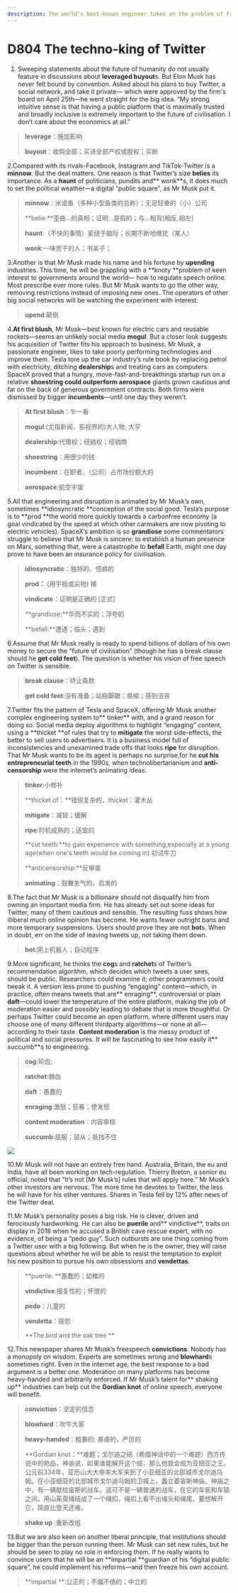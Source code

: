```yaml
---
description: The world’s best-known engineer takes on the problem of free speech. We hope he succeeds.
---
```


# D804 The techno-king of Twitter
1. Sweeping statements about the future of humanity do not usually feature in discussions about **leveraged buy­out**s. But Elon Musk has never felt bound by convention. Asked about his plans to buy Twitter, a social network, and take it private— which were approved by the firm's board on April 25th—he went straight for the big idea. “My strong intuitive sense is that having a public platform that is maximally trusted and broadly inclusive is extremely important to the future of civilisation. I don’t care about the economics at all.”

> **leverage**：施加影响
 > 
> **buy­out**：收购全部；买进全部产权或股权；买断
 > 

2.Compared with its rivals-Facebook, Instagram and TikTok-Twitter is a **minnow**. But the deal matters. One reason is that Twitter’s size **belies** its importance. As a **haunt** of politicians, pundits and** wonk**s, it does much to set the political weather—a digital “public square”, as Mr Musk put it.

> **minnow**：米诺鱼（多种小型鱼类的总称）；无足轻重的（小）公司
 > 
> **belie:**歪曲…的真相；证明…是假的；与…相背[相反,相左]
 > 
> **haunt**:（不快的事情）萦绕于脑际；长期不断地缠扰（某人）
 > 
> **wonk**:一味苦干的人；书呆子；
 > 

3.Another is that Mr Musk made his name and his fortune by **upending** industries. This time, he will be grappling with a **knoty **problem of keen interest to governments around the world— how to regulate speech online. Most prescribe ever more rules. But Mr Musk wants to go the other way, removing restrictions instead of imposing new ones. The operators of other big social networks will be watching the experiment with interest.

> **upend**:颠倒
 > 

4.**At first blush**, Mr Musk—best known for electric cars and reusable rockets—seems an unlikely social­ media **mogul**. But a closer look suggests his acquisition of Twitter fits his approach to business. Mr Musk, a passionate engineer, likes to take poorly performing technologies and improve them. Tesla tore up the car industry’s rule book by replacing petrol with electricity, ditching **dealership**s and treating cars as computers. SpaceX proved that a hungry, move-fast-and­-break­things startup run on a relative **shoestring **could outperform** aerospace** giants grown cautious and fat on the back of generous government contracts. Both firms were dismissed by bigger **incumbents**—until one day they weren’t.

> **At first blush**：乍一看
 > 
> **mogul**:(尤指新闻、影视界的)大人物; 大亨
 > 
> **dealership**:代理权；经销权；经销商
 > 
> **shoestring**：用很少的钱
 > 
> **incumbent**：在职者，（公司）占市场份额大的
 > 
> **aerospace**:航空宇宙
 > 

5.All that engineering and disruption is animated by Mr Musk’s own, sometimes **idiosyncratic **conception of the social good. Tesla’s purpose is to **prod **the world more quickly towards a carbon­free economy (a goal vindicated by the speed at which other carmakers are now pivoting to electric vehicles). SpaceX’s ambition is so **grandiose** some commentators struggle to believe that Mr Musk is sincere: to establish a human presence on Mars, something that, were a catastrophe to **befall** Earth, might one day prove to have been an insurance policy for civilisation.

> **idiosyncratic**：独特的、怪癖的
 > 
> **prod：** (用手指或尖物) 捅
 > 
> **vindicate**：证明是正确的 [正式]
 > 
> **grandiose:**华而不实的；浮夸的
 > 
> **befall:**遭遇；临头；遇到
 > 

6.Assume that Mr Musk really is ready to spend billions of dollars of his own money to secure the “future of civilisation” (though he has a break clause should he **get cold feet**). The question is whether his vision of free speech on Twitter is sensible.

> **break clause**：终止条款
 > 
> **get cold feet**:没有准备；站稳脚跟；畏缩；感到沮丧
 > 

7.Twitter fits the pattern of Tesla and SpaceX, offering Mr Musk another complex engineering system to** tinker** with, and a grand reason for doing so. Social media deploy algorithms to highlight “engaging” content, using a **thicket **of rules that try to **mitigate** the worst side-­effects, the better to sell users to advertisers. It is a business model full of inconsistencies and unexamined trade offs that looks **ripe** for disruption. That Mr Musk wants to be its agent is perhaps no surprise,for he **cut **his entrepreneurial** teeth** in the 1990s, when techno­libertarianism and **anti­censorship** were the internet’s animating ideas.

> **tinker**:小修补
 > 
> **thicket of：**错综复杂的，thicket：灌木丛
 > 
> **mitigate**：减轻；缓解
 > 
> **ripe**:时机成熟的；适宜的
 > 
> **cut teeth:**to gain experience with something,especially at a young age(when one's teeth would be coming in) 初试牛刀
 > 
> **anti­censorship:**反审查
 > 
> **animating**：鼓舞生气的、启发的
 > 

8.The fact that Mr Musk is a billionaire should not disqualify him from owning an important media firm. He has already set out some ideas for Twitter, many of them cautious and sensible. The resulting fuss shows how illiberal much online opinion has become. He wants fewer outright bans and more temporary suspensions. Users should prove they are not **bot**s. When in doubt, err on the side of leaving tweets up, not taking them down.

> **bot**:网上机器人；自动程序
 > 

9.More significant, he thinks the **cog**s and **ratchet**s of Twitter’s recommendation algorithm, which decides which tweets a user sees, should be public. Researchers could examine it; other programmers could tweak it. A version less prone to pushing “engaging” content—which, in practice, often means tweets that are** enraging**, controversial or plain **daft**—could lower the temperature of the entire platform, making the job of moderation easier and possibly leading to debate that is more thoughtful. Or perhaps Twitter could become an open platform, where different users may choose one of many different third­party algorithms—or none at all—according to their taste. **Content moderation** is the messy product of political and social pressures. It will be fascinating to see how easily it** succumb**s to engineering.

> **cog**:轮齿;
 > 
> **ratchet**:棘齿
 > 
> **daft**：愚蠢的
 > 
> **enraging**:激怒；狂暴；使发怒
 > 
> **content moderation**：内容审核
 > 
> **succumb**:屈服；屈从；抵挡不住
 > 

![](./archive/img/boxcnW8itHqzYkEdvRzEUpz6Shd.png)

10.Mr Musk will not have an entirely free hand. Australia, Britain, the  eu and India, have all been working on tech-­regulation. Thierry Breton, a senior eu official, noted that “It’s not [Mr Musk’s] rules that will apply here.” Mr Musk’s other investors are nervous. The more time he devotes to Twitter, the less he will have for his other ventures. Shares in Tesla fell by 12% after news of the Twitter deal.

11.Mr Musk’s personality poses a big risk. He is clever, driven and ferociously hard­working. He can also be **puerile** and** vindictive**, traits on display in 2018 when he accused a British cave rescue expert, with no evidence, of being a “pedo guy”. Such outbursts are one thing coming from a Twitter user with a big following. But when he is the owner, they will raise questions about whether he will be able to resist the temptation to exploit his new position to pursue his own obsessions and **vendettas**.

> **puerile: **愚蠢的；幼稚的
 > 
> **vindictive**:报复性的；怀恨的
 > 
> **pedo**：儿童的
 > 
> **vendetta**：宿怨
 > 
> **The bird and the oak tree **
 > 

12.This newspaper shares Mr Musk’s free­speech **convictions**. Nobody has a monopoly on wisdom. Experts are sometimes wrong and **blowhard**s sometimes right. Even in the internet age, the best response to a bad argument is a better one. Moderation on many platforms has become heavy-­handed and arbitrarily enforced. If Mr Musk’s talent for** shaking up** industries can help cut the **Gordian knot** of online speech, everyone will benefit.

> **conviction**：坚定的信念
 > 
> **blowhard**：吹牛大家
 > 
> **heavy-handed**：粗暴的; 暴虐的，严厉的
 > 
> **Gordian knot：**难题；戈尔迪之结（希腊神话中的一个难题）西方传说中的物品，神谕说，如果谁能解开这个结，那么他就会成为亚细亚之王。公元前334年，亚历山大大帝率大军来到了小亚细亚的北部城市戈尔迪乌姆。在小亚细亚的北部城市戈尔迪乌姆的卫城上，矗立着宙斯神庙。神庙之中，有一辆献给宙斯的战车。这可不是一辆普通的战车，在它的车轭和车辕之间，用山茱萸绳结成了一个绳扣，绳扣上看不出绳头和绳尾，要想解开它，简直比登天还难。
 > 
> **shake up** :重新改组
 > 

13.But we are also keen on another liberal principle, that institutions should be bigger than the person running them. Mr Musk can set new rules, but he should be seen to play no role in enforcing them. If he really wants to convince users that he will be an **impartial **guardian of his “digital public square”, he could implement his reforms—and then freeze his own account.

> **impartial **:公正的；不偏不倚的；中立的
 > 


